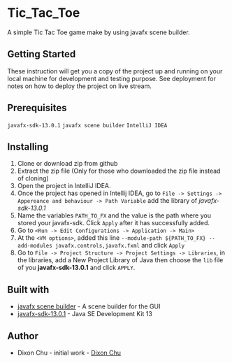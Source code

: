 # Tic_Tac_Toe
A simple Tic Tac Toe game make by using javafx scene builder. 
## Getting Started
These instruction will get you a copy of the project up and running on your local machine for development and testing purpose. See deployment for notes on how to deploy the project on live stream.
## Prerequisites
`javafx-sdk-13.0.1`
`javafx scene builder`
`IntelliJ IDEA`
## Installing 
1. Clone or download zip from github
1. Extract the zip file (Only for those who downloaded the zip file instead of cloning)
1. Open the project in IntelliJ IDEA.
1. Once the project has opened in Intellij IDEA, go to `File -> Settings -> Appereance and behaviour -> Path Variable` add the library of _javafx-sdk-13.0.1_ 
1. Name the variables `PATH_TO_FX` and the value is the path where you stored your javafx-sdk. Click `Apply` after it has successfully added. 
1. Go to `<Run -> Edit Configurations -> Application -> Main>` 
1. At the `<VM options>`, added this line `--module-path ${PATH_TO_FX} --add-modules javafx.controls,javafx.fxml` and click `Apply`
1. Go to `File -> Project Structure -> Project Settings -> Libraries`, in the libraries, add a New Project Library of Java then choose the `lib` file of you __javafx-sdk-13.0.1__ and click `APPLY`.
## Built with 
- [javafx scene builder](https://www.oracle.com/technetwork/java/javase/downloads/javafxscenebuilder-info-2157684.html) - A scene builder for the GUI 
- [javafx-sdk-13.0.1](https://www.oracle.com/technetwork/java/javase/downloads/jdk13-downloads-5672538.html) - Java SE Development Kit 13
## Author
- Dixon Chu - initial work - [Dixon Chu](https://github.com/DixonChu) 
